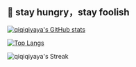 <h2>🌱 stay hungry，stay foolish</h2>

[![qiqiqiyaya's GitHub stats](https://github-readme-stats.vercel.app/api?username=qiqiqiyaya&count_private=true&show_icons=true&theme=shadow_blue&hide_border=true)](https://github.com/anuraghazra/github-readme-stats)

[![Top Langs](https://github-readme-stats.vercel.app/api/top-langs/?username=qiqiqiyaya&hide_border=true)](https://github.com/anuraghazra/github-readme-stats)

![qiqiqiyaya's Streak](https://github-readme-streak-stats.herokuapp.com/?user=qiqiqiyaya&theme=shadow_blue&hide_border=true)

<!--
**qiqiqiyaya/qiqiqiyaya** is a ✨ _special_ ✨ repository because its `README.md` (this file) appears on your GitHub profile.

Here are some ideas to get you started:

- 🔭 I’m currently working on .Net
- 🌱 I’m currently learning ...
- 👯 I’m looking to collaborate on ...
- 🤔 I’m looking for help with ...
- 💬 Ask me about ...
- 📫 How to reach me: ...
- 😄 Pronouns: ...
- ⚡ Fun fact: ...
-->
